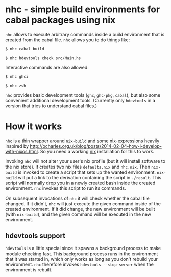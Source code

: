 # nhc - simple build environments for cabal packages using nix

`nhc` allows to execute arbitrary commands inside a build environment
that is created from the cabal file. `nhc` allows you to do things like:

```
$ nhc cabal build
```

```
$ nhc hdevtools check src/Main.hs
```

Interactive commands are also allowed:

```
$ nhc ghci
```

```
$ nhc zsh
```

`nhc` provides basic development tools (`ghc`, `ghc-pkg`, `cabal`), but also
some convenient additional development tools. (Currently only `hdevtools` in
a version that tries to understand cabal files.)


# How it works

`nhc` is a thin wrapper around `nix-build` and some nix-expressions heavily
inspired by http://ocharles.org.uk/blog/posts/2014-02-04-how-i-develop-with-nixos.html.
So you need a working [nix](http://nixos.org/) installation for this to work.

Invoking `nhc` will not alter your user's nix profile (but it will install
software to the nix store). It creates two nix files `defaults.nix` and
`nhc.nix`. Then `nix-build` is invoked to create a script that sets up the wanted
environment. `nix-build` will put a link to the derivation containing the
script in `./result`. This script will normally drop you in a newly created
bash inside the created environment. `nhc` invokes this script to run its commands.

On subsequent invocations of `nhc` it will check whether the cabal file changed.
If it didn't, `nhc` will just execute the given command inside of the created
environment. If it did change, the new environment will be built (with `nix-build`),
and the given command will be executed in the new environment.


## hdevtools support

`hdevtools` is a little special since it spawns a background process to make
module checking fast. This background process runs in the environment that it
was started in, which only works as long as you don't rebuild your environment.
`nhc` therefore invokes `hdevtools --stop-server` when the environment is rebuilt.
